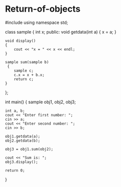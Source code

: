 # Return-of-objects
#include <iostream>
using namespace std;

class sample
 {
    int x;
public:
    void getdata(int a) 
    {
        x = a;
    }

    void display() 
    {
        cout << "x = " << x << endl;
    }

    sample sum(sample b)
     {
        sample c;
        c.x = x + b.x;
        return c;
    }
};

int main() 
{
    sample obj1, obj2, obj3;

    int a, b;
    cout << "Enter first number: ";
    cin >> a;
    cout << "Enter second number: ";
    cin >> b;

    obj1.getdata(a);
    obj2.getdata(b);

    obj3 = obj1.sum(obj2);

    cout << "Sum is: ";
    obj3.display();

    return 0;
}


